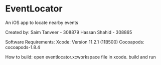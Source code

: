 # EventLocator
An iOS app to locate nearby events

Created by:
Saim Tanveer - 308879
Hassan Shahid - 308865

Software Requirements:
Xcode: Version 11.2.1 (11B500)
Cocoapods: cocoapods-1.8.4

How to build:
open eventlocator.xcworkspace file in xcode.
build and run
